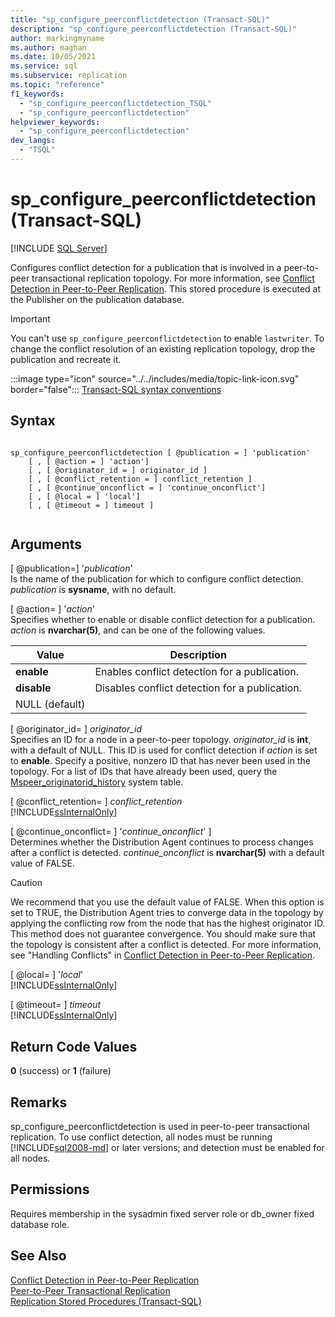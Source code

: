 ```yaml
---
title: "sp_configure_peerconflictdetection (Transact-SQL)"
description: "sp_configure_peerconflictdetection (Transact-SQL)"
author: markingmyname
ms.author: maghan
ms.date: 10/05/2021
ms.service: sql
ms.subservice: replication
ms.topic: "reference"
f1_keywords:
  - "sp_configure_peerconflictdetection_TSQL"
  - "sp_configure_peerconflictdetection"
helpviewer_keywords:
  - "sp_configure_peerconflictdetection"
dev_langs:
  - "TSQL"
---
```

# sp_configure_peerconflictdetection (Transact-SQL)

[!INCLUDE [SQL Server](../../includes/applies-to-version/sqlserver.md)]

  Configures conflict detection for a publication that is involved in a peer-to-peer transactional replication topology. For more information, see [Conflict Detection in Peer-to-Peer Replication](../../relational-databases/replication/transactional/peer-to-peer-conflict-detection-in-peer-to-peer-replication.md). This stored procedure is executed at the Publisher on the publication database.  

> [!IMPORTANT]
> You can't use `sp_configure_peerconflictdetection` to enable `lastwriter`. To change the conflict resolution of an existing replication topology, drop the publication and recreate it.
  
 :::image type="icon" source="../../includes/media/topic-link-icon.svg" border="false"::: [Transact-SQL syntax conventions](../../t-sql/language-elements/transact-sql-syntax-conventions-transact-sql.md)  
  
## Syntax  
  
```  
  
sp_configure_peerconflictdetection [ @publication = ] 'publication'  
    [ , [ @action = ] 'action']  
    [ , [ @originator_id = ] originator_id ]  
    [ , [ @conflict_retention = ] conflict_retention ]  
    [ , [ @continue_onconflict = ] 'continue_onconflict']  
    [ , [ @local = ] 'local']  
    [ , [ @timeout = ] timeout ]  
  
```  
  
## Arguments  
 [ @publication=] '*publication*'  
 Is the name of the publication for which to configure conflict detection. *publication* is **sysname**, with no default.  
  
 [ @action= ] '*action*'  
 Specifies whether to enable or disable conflict detection for a publication. *action* is **nvarchar(5)**, and can be one of the following values.  
  
|Value|Description|  
|-----------|-----------------|  
|**enable**|Enables conflict detection for a publication.|  
|**disable**|Disables conflict detection for a publication.|  
|NULL (default)||  
  
 [ @originator_id= ] *originator_id*  
 Specifies an ID for a node in a peer-to-peer topology. *originator_id* is **int**, with a default of NULL. This ID is used for conflict detection if *action* is set to **enable**. Specify a positive, nonzero ID that has never been used in the topology. For a list of IDs that have already been used, query the [Mspeer_originatorid_history](../../relational-databases/system-tables/mspeer-originatorid-history-transact-sql.md) system table.  
  
 [ @conflict_retention= ] *conflict_retention*  
 [!INCLUDE[ssInternalOnly](../../includes/ssinternalonly-md.md)]  
  
 [ @continue_onconflict= ] '*continue_onconflict*' ]  
 Determines whether the Distribution Agent continues to process changes after a conflict is detected. *continue_onconflict* is **nvarchar(5)** with a default value of FALSE.  
  
> [!CAUTION]  
>  We recommend that you use the default value of FALSE. When this option is set to TRUE, the Distribution Agent tries to converge data in the topology by applying the conflicting row from the node that has the highest originator ID. This method does not guarantee convergence. You should make sure that the topology is consistent after a conflict is detected. For more information, see "Handling Conflicts" in [Conflict Detection in Peer-to-Peer Replication](../../relational-databases/replication/transactional/peer-to-peer-conflict-detection-in-peer-to-peer-replication.md).  
  
 [ @local= ] '*local*'  
 [!INCLUDE[ssInternalOnly](../../includes/ssinternalonly-md.md)]  
  
 [ @timeout= ] *timeout*  
 [!INCLUDE[ssInternalOnly](../../includes/ssinternalonly-md.md)]  
  
## Return Code Values  
 **0** (success) or **1** (failure)  
  
## Remarks  
 sp_configure_peerconflictdetection is used in peer-to-peer transactional replication. To use conflict detection, all nodes must be running [!INCLUDE[sql2008-md](../../includes/sql2008-md.md)] or later versions; and detection must be enabled for all nodes.  
  
## Permissions  
 Requires membership in the sysadmin fixed server role or db_owner fixed database role.  
  
## See Also  
 [Conflict Detection in Peer-to-Peer Replication](../../relational-databases/replication/transactional/peer-to-peer-conflict-detection-in-peer-to-peer-replication.md)   
 [Peer-to-Peer Transactional Replication](../../relational-databases/replication/transactional/peer-to-peer-transactional-replication.md)   
 [Replication Stored Procedures &#40;Transact-SQL&#41;](../../relational-databases/system-stored-procedures/replication-stored-procedures-transact-sql.md)  
  
  
